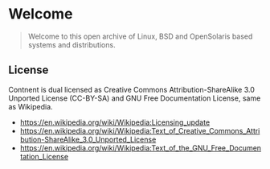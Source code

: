 # Welcome

> Welcome to this open archive of Linux, BSD and OpenSolaris based systems and distributions.

## License

Contnent is dual licensed as Creative Commons Attribution-ShareAlike 3.0 Unported License (CC-BY-SA) and GNU Free Documentation License, same as Wikipedia.

* <https://en.wikipedia.org/wiki/Wikipedia:Licensing_update>
* <https://en.wikipedia.org/wiki/Wikipedia:Text_of_Creative_Commons_Attribution-ShareAlike_3.0_Unported_License>
* <https://en.wikipedia.org/wiki/Wikipedia:Text_of_the_GNU_Free_Documentation_License>
